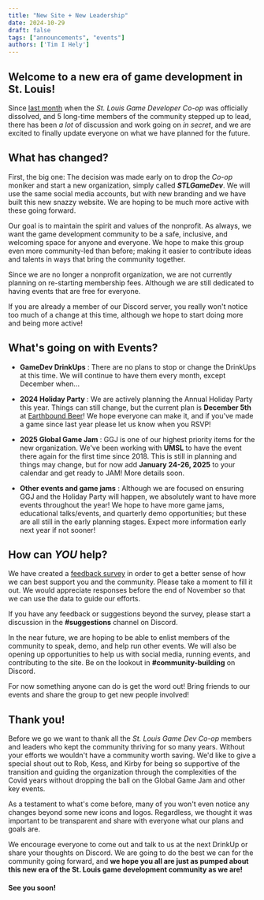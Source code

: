 ```yaml
---
title: "New Site + New Leadership"
date: 2024-10-29
draft: false
tags: ["announcements", "events"]
authors: ['Tim I Hely']
---
```


## Welcome to a new era of game development in St. Louis!

Since [last month](../2024-10-1-transition) when the *St. Louis Game Developer Co-op* was officially dissolved, and 5 long-time members of the community stepped up to lead, there has been *a lot* of discussion and work going on *in secret*, and we are excited to finally update everyone on what we have planned for the future.

## What has changed?

First, the big one: The decision was made early on to drop the *Co-op* moniker and start a new organization, simply called ***STLGameDev***. We will use the same social media accounts, but with new branding and we have built this new snazzy website. We are hoping to be much more active with these going forward.

Our goal is to maintain the spirit and values of the nonprofit. As always, we want the game development community to be a safe, inclusive, and welcoming space for anyone and everyone. We hope to make this group even more community-led than before; making it easier to contribute ideas and talents in ways that bring the community together.

Since we are no longer a nonprofit organization, we are not currently planning on re-starting membership fees. Although we are still dedicated to having events that are free for everyone.

If you are already a member of our Discord server, you really won't notice too much of a change at this time, although we hope to start doing more and being more active!

## What's going on with Events?

- **GameDev DrinkUps**
  : There are no plans to stop or change the DrinkUps at this time. We will continue to have them every month, except December when... 

- **2024 Holiday Party**
  : We are actively planning the Annual Holiday Party this year. Things can still change, but the current plan is **December 5th** at [Earthbound Beer](https://maps.app.goo.gl/CUV5eVqjYPWMsNey5)! We hope everyone can make it, and if you've made a game since last year please let us know when you RSVP!

- **2025 Global Game Jam**
  : GGJ is one of our highest priority items for the new organization. We've been working with **UMSL** to have the event there again for the first time since 2018. This is still in planning and things may change, but for now add **January 24-26, 2025** to your calendar and get ready to JAM! More details soon.

- **Other events and game jams**
  : Although we are focused on ensuring GGJ and the Holiday Party will happen, we absolutely want to have more events throughout the year! We hope to have more game jams, educational talks/events, and quarterly demo opportunities; but these are all still in the early planning stages. Expect more information early next year if not sooner!

## How can *YOU* help?

We have created a [feedback survey](https://forms.gle/8yw88DMSQiErQTnS9) in order to get a better sense of how we can best support you and the community. Please take a moment to fill it out. We would appreciate responses before the end of November so that we can use the data to guide our efforts.

If you have any feedback or suggestions beyond the survey, please start a discussion in the **#suggestions** channel on Discord.

In the near future, we are hoping to be able to enlist members of the community to speak, demo, and help run other events. We will also be opening up opportunities to help us with social media, running events, and contributing to the site. Be on the lookout in **#community-building** on Discord.

For now something anyone can do is get the word out! Bring friends to our events and share the group to get new people involved!

## Thank you!

Before we go we want to thank all the *St. Louis Game Dev Co-op* members and leaders who kept the community thriving for so many years. Without your efforts we wouldn't have a community worth saving. We'd like to give a special shout out to Rob, Kess, and Kirby for being so supportive of the transition and guiding the organization through the complexities of the Covid years without dropping the ball on the Global Game Jam and other key events.

As a testament to what's come before, many of you won't even notice any changes beyond some new icons and logos. Regardless, we thought it was important to be transparent and share with everyone what our plans and goals are.

We encourage everyone to come out and talk to us at the next DrinkUp or share your thoughts on Discord. We are going to do the best we can for the community going forward, and **we hope you all are just as pumped about this new era of the St. Louis game development community as we are!** 

  #### See you soon!
